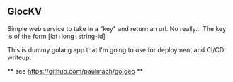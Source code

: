 ## GlocKV

Simple web service to take in a "key" and return an url.  No really...  The key is of the form [lat+long+string-id] 

This is dummy golang app that I'm going to use for deployment and CI/CD writeup.


** see https://github.com/paulmach/go.geo **
